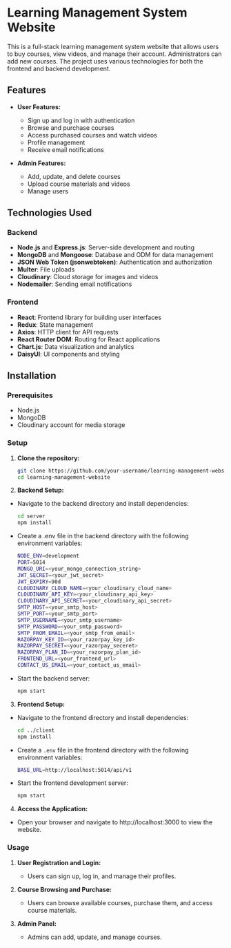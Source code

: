 # Learning Management System Website

This is a full-stack learning management system website that allows users to buy courses, view videos, and manage their account. Administrators can add new courses. The project uses various technologies for both the frontend and backend development.

## Features

- **User Features:**
  - Sign up and log in with authentication
  - Browse and purchase courses
  - Access purchased courses and watch videos
  - Profile management
  - Receive email notifications

- **Admin Features:**
  - Add, update, and delete courses
  - Upload course materials and videos
  - Manage users

## Technologies Used

### Backend
- **Node.js** and **Express.js**: Server-side development and routing
- **MongoDB** and **Mongoose**: Database and ODM for data management
- **JSON Web Token (jsonwebtoken)**: Authentication and authorization
- **Multer**: File uploads
- **Cloudinary**: Cloud storage for images and videos
- **Nodemailer**: Sending email notifications

### Frontend
- **React**: Frontend library for building user interfaces
- **Redux**: State management
- **Axios**: HTTP client for API requests
- **React Router DOM**: Routing for React applications
- **Chart.js**: Data visualization and analytics
- **DaisyUI**: UI components and styling

## Installation

### Prerequisites

- Node.js
- MongoDB
- Cloudinary account for media storage

### Setup

1. **Clone the repository:**

   ```bash
   git clone https://github.com/your-username/learning-management-website.git
   cd learning-management-website
    ```
1. **Backend Setup:**

- Navigate to the backend directory and install dependencies:

  ```bash
  cd server
  npm install
  ```
- Create a .env file in the backend directory with the following environment variables:

  ```bash
  NODE_ENV=development
  PORT=5014
  MONGO_URI=<your_mongo_connection_string>
  JWT_SECRET=<your_jwt_secret>
  JWT_EXPIRY=90d
  CLOUDINARY_CLOUD_NAME=<your_cloudinary_cloud_name>
  CLOUDINARY_API_KEY=<your_cloudinary_api_key>
  CLOUDINARY_API_SECRET=<your_cloudinary_api_secret>
  SMTP_HOST=<your_smtp_host>
  SMTP_PORT=<your_smtp_port>
  SMTP_USERNAME=<your_smtp_username>
  SMTP_PASSWORD=<your_smtp_password>
  SMTP_FROM_EMAIL=<your_smtp_from_email>
  RAZORPAY_KEY_ID=<your_razorpay_key_id>
  RAZORPAY_SECRET=<your_razorpay_seceret>
  RAZORPAY_PLAN_ID=<your_razorpay_plan_id>
  FRONTEND_URL=<your_frontend_url>
  CONTACT_US_EMAIL=<your_contact_us_email>

  ```
- Start the backend server:

  ```bash
  npm start
  ```

3. **Frontend Setup:**
- Navigate to the frontend directory and install dependencies:

  ```bash
  cd ../client
  npm install
  ```
- Create a `.env` file in the frontend directory with the following environment variables:

  ```bash
  BASE_URL=http://localhost:5014/api/v1
  ```
- Start the frontend development server:

  ```bash
  npm start
  ```

4. **Access the Application:**
- Open your browser and navigate to http://localhost:3000 to view the website.


### Usage
1. **User Registration and Login:**
    - Users can sign up, log in, and manage their profiles.
2. **Course Browsing and Purchase:**
    - Users can browse available courses, purchase them, and access course materials.

1. **Admin Panel:**
    - Admins can add, update, and manage courses.
